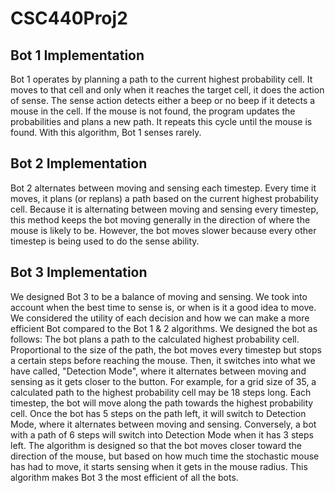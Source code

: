 # CSC440Proj2 #

## Bot 1 Implementation ##
Bot 1 operates by planning a path to the current highest probability cell. It moves to that cell and only when it reaches the target cell, it does the action of sense. The sense action detects either a beep or no beep if it detects a mouse in the cell. If the mouse is not found, the program updates the probabilities and plans a new path. It repeats this cycle until the mouse is found. With this algorithm, Bot 1 senses rarely. 

## Bot 2 Implementation ##
Bot 2 alternates between moving and sensing each timestep. Every time it moves, it plans (or replans) a path based on the current highest probability cell. Because it is alternating between moving and sensing every timestep, this method keeps the bot moving generally in the direction of where the mouse is likely to be. However, the bot moves slower because every other timestep is being used to do the sense ability. 

## Bot 3 Implementation ##
We designed Bot 3 to be a balance of moving and sensing. We took into account when the best time to sense is, or when is it a good idea to move. We considered the utility of each decision and how we can make a more efficient Bot compared to the Bot 1 & 2 algorithms. We designed the bot as follows: The bot plans a path to the calculated highest probability cell. Proportional to the size of the path, the bot moves every timestep but stops a certain steps before reaching the mouse. Then, it switches into what we have called, "Detection Mode", where it alternates between moving and sensing as it gets closer to the button. For example, for a grid size of 35, a calculated path to the highest probability cell may be 18 steps long. Each timestep, the bot will move along the path towards the highest probability cell. Once the bot has 5 steps on the path left, it will switch to Detection Mode, where it alternates between moving and sensing. Conversely, a bot with a path of 6 steps will switch into Detection Mode when it has 3 steps left. The algorithm is designed so that the bot moves closer toward the direction of the mouse, but based on how much time the stochastic mouse has had to move, it starts sensing when it gets in the mouse radius. This algorithm makes Bot 3 the most efficient of all the bots. 
